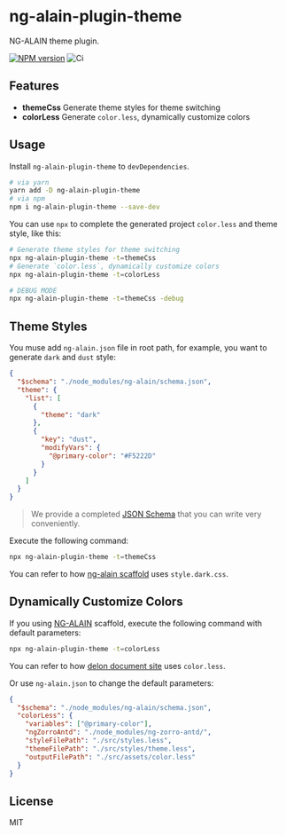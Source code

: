 # ng-alain-plugin-theme

NG-ALAIN theme plugin.

[![NPM version](https://img.shields.io/npm/v/ng-alain-plugin-theme.svg?style=flat-square)](https://www.npmjs.com/package/ng-alain-plugin-theme)
![Ci](https://github.com/ng-alain/plugin-theme/workflows/Ci/badge.svg)

## Features

- **themeCss** Generate theme styles for theme switching
- **colorLess** Generate `color.less`, dynamically customize colors

## Usage

Install `ng-alain-plugin-theme` to `devDependencies`.

```bash
# via yarn
yarn add -D ng-alain-plugin-theme
# via npm
npm i ng-alain-plugin-theme --save-dev
```

You can use `npx` to complete the generated project `color.less` and theme style, like this:

```bash
# Generate theme styles for theme switching
npx ng-alain-plugin-theme -t=themeCss
# Generate `color.less`, dynamically customize colors
npx ng-alain-plugin-theme -t=colorLess

# DEBUG MODE
npx ng-alain-plugin-theme -t=themeCss -debug
```

## Theme Styles

You muse add `ng-alain.json` file in root path, for example, you want to generate `dark` and `dust` style:

```json
{
  "$schema": "./node_modules/ng-alain/schema.json",
  "theme": {
    "list": [
      {
        "theme": "dark"
      },
      {
        "key": "dust",
        "modifyVars": {
          "@primary-color": "#F5222D"
        }
      }
    ]
  }
}
```

> We provide a completed [JSON Schema](https://github.com/ng-alain/delon/blob/master/packages/schematics/schema.json) that you can write very conveniently.

Execute the following command:

```bash
npx ng-alain-plugin-theme -t=themeCss
```

You can refer to how [ng-alain scaffold](https://github.com/ng-alain/ng-alain/blob/master/src/app/layout/default/setting-drawer/setting-drawer.component.ts#L241) uses `style.dark.css`.

## Dynamically Customize Colors

If you using [NG-ALAIN](https://ng-alain.com/) scaffold, execute the following command with default parameters:

```bash
npx ng-alain-plugin-theme -t=colorLess
```

You can refer to how [delon document site](https://github.com/ng-alain/delon/blob/master/src/app/shared/components/footer/footer.component.ts#L47-L89) uses `color.less`.

Or use `ng-alain.json` to change the default parameters:

```json
{
  "$schema": "./node_modules/ng-alain/schema.json",
  "colorLess": {
    "variables": ["@primary-color"],
    "ngZorroAntd": "./node_modules/ng-zorro-antd/",
    "styleFilePath": "./src/styles.less",
    "themeFilePath": "./src/styles/theme.less",
    "outputFilePath": "./src/assets/color.less"
  }
}
```

## License

MIT
